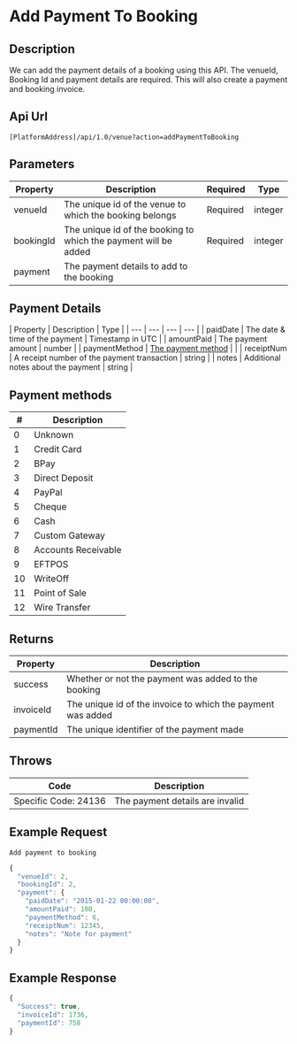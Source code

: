 # Add Payment To Booking

## Description

We can add the payment details of a booking using this API. The venueId, Booking Id and payment details are required. This will also create a payment and booking invoice.

## Api Url

`[PlatformAddress]/api/1.0/venue?action=addPaymentToBooking`

## Parameters

| Property | Description | Required | Type |
| --- | --- | --- | --- |
| venueId | The unique id of the venue to which the booking belongs | Required | integer |
| bookingId | The unique id of the booking to which the payment will be added | Required | integer |
| payment | The payment details to add to the booking |  |  |

## Payment Details

| Property | Description | Type |
| --- | --- | --- | --- |
| paidDate | The date & time of the payment | Timestamp in UTC |
| amountPaid | The payment amount | number |
| paymentMethod | [The payment method](add-payment-to-booking.md#payment-methods) |  |
| receiptNum | A receipt number of the payment transaction | string |
| notes | Additional notes about the payment | string |

## Payment methods

| \# | Description |
| --- | --- |
| 0 | Unknown |
| 1 | Credit Card |
| 2 | BPay |
| 3 | Direct Deposit |
| 4 | PayPal |
| 5 | Cheque |
| 6 | Cash |
| 7 | Custom Gateway |
| 8 | Accounts Receivable |
| 9 | EFTPOS |
| 10 | WriteOff |
| 11 | Point of Sale |
| 12 | Wire Transfer |

## Returns

| Property | Description |
| --- | --- |
| success | Whether or not the payment was added to the booking |
| invoiceId | The unique id of the invoice to which the payment was added |
| paymentId | The unique identifier of the payment made |

## Throws

| Code | Description |
| --- | --- |
| Specific Code: 24136 | The payment details are invalid |

## Example Request

`Add payment to booking`

```javascript
{
  "venueId": 2,
  "bookingId": 2,
  "payment": {
    "paidDate": "2015-01-22 00:00:00",
    "amountPaid": 100,
    "paymentMethod": 6,
    "receiptNum": 12345,
    "notes": "Note for payment"
  }
}
```

## Example Response

```javascript
{
  "Success": true,
  "invoiceId": 1736,
  "paymentId": 758
}
```

